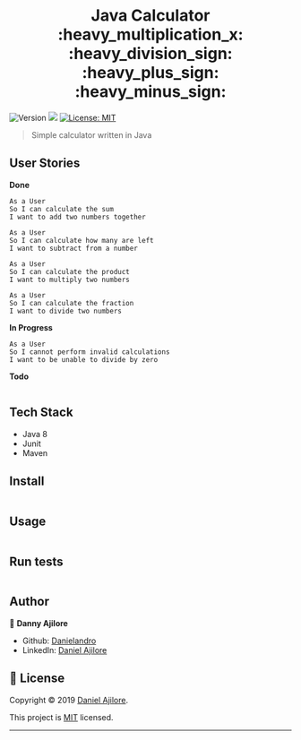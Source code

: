 <h1 align="center">Java Calculator :heavy_multiplication_x: :heavy_division_sign: :heavy_plus_sign:	:heavy_minus_sign:</h1>
<p>
  <img alt="Version" src="https://img.shields.io/badge/version-1.0-blue.svg?cacheSeconds=2592000" />

  <img src="https://img.shields.io/badge/java8-blue.svg" />

  <a href="https://github.com/Danielandro/java-calculator/graphs/commit-activity" target="_blank">
  </a>

  <a href="https://github.com/Danielandro/java-calculator/blob/master/LICENSE" target="_blank">
    <img alt="License: MIT" src="https://img.shields.io/github/license/Danielandro/java-calculator" />
  </a>
</p>

> Simple calculator written in Java

## User Stories

**Done**

```
As a User
So I can calculate the sum
I want to add two numbers together

As a User
So I can calculate how many are left
I want to subtract from a number

As a User
So I can calculate the product
I want to multiply two numbers

As a User
So I can calculate the fraction
I want to divide two numbers
```

**In Progress**

```
As a User
So I cannot perform invalid calculations
I want to be unable to divide by zero
```

**Todo**

```

```

## Tech Stack

- Java 8
- Junit
- Maven

## Install

```sh

```

## Usage

```sh

```

## Run tests

```sh

```

## Author

👤 **Danny Ajilore**

- Github: [Danielandro](https://github.com/Danielandro)
- LinkedIn: [Daniel Ajilore](https://www.linkedin.com/in/daniel-ajilore-78029b16/)

## 📝 License

Copyright © 2019 [Daniel Ajilore](https://github.com/Danielandro).<br />

This project is [MIT](https://github.com/Danielandro/java-calculator/blob/master/LICENSE) licensed.

---
